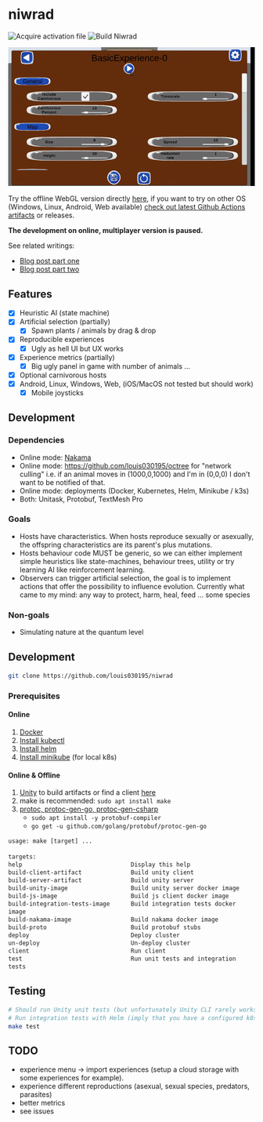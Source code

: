 
# niwrad

![Acquire activation file](https://github.com/louis030195/niwrad/workflows/Acquire%20activation%20file/badge.svg)
![Build Niwrad](https://github.com/louis030195/niwrad/workflows/Build%20Niwrad/badge.svg)

[![Video](docs/images/demo1.gif)](https://www.youtube.com/watch?v=B0MwLHRPuP8)

Try the offline WebGL version directly [here](http://louis030195.github.io/niwrad), if you want to try on other OS (Windows, Linux, Android, Web available) [check out latest Github Actions artifacts](https://github.com/louis030195/niwrad/actions) or releases.

**The development on online, multiplayer version is paused.**

See related writings:

* [Blog post part one](https://medium.com/swlh/a-simulation-of-evolution-part-one-62a1acfb009a)
* [Blog post part two](https://medium.com/@louis.beaumont/a-simulation-of-evolution-two-b26664d159a5)

## Features

* [x] Heuristic AI (state machine)
* [x] Artificial selection (partially)
  * [x] Spawn plants / animals by drag & drop
* [x] Reproducible experiences
  * [x] Ugly as hell UI but UX works
* [x] Experience metrics (partially)
  * [x] Big ugly panel in game with number of animals ...
* [x] Optional carnivorous hosts
* [x] Android, Linux, Windows, Web, (iOS/MacOS not tested but should work)
  * [x] Mobile joysticks

## Development

### Dependencies

* Online mode: [Nakama](https://github.com/heroiclabs/nakama)
* Online mode: <https://github.com/louis030195/octree> for "network culling" i.e. if an animal moves in (1000,0,1000) and I'm in (0,0,0) I don't want to be notified of that.
* Online mode: deployments (Docker, Kubernetes, Helm, Minikube / k3s)
* Both: Unitask, Protobuf, TextMesh Pro

### Goals

* Hosts have characteristics. When hosts reproduce sexually or asexually, the offspring characteristics are its parent's plus mutations.
* Hosts behaviour code MUST be generic, so we can either implement simple heuristics like state-machines, behaviour trees, utility or try learning AI like reinforcement learning.
* Observers can trigger artificial selection, the goal is to implement actions that offer the possibility to influence evolution. Currently what came to my mind: any way to protect, harm, heal, feed ... some species

### Non-goals

* Simulating nature at the quantum level

## Development

```bash
git clone https://github.com/louis030195/niwrad
```

### Prerequisites

#### Online

1. [Docker](https://www.docker.com)
2. [Install kubectl](https://kubernetes.io/docs/tasks/tools/install-kubectl/)
3. [Install helm](https://helm.sh/docs/intro/install/)
4. [Install minikube](https://kubernetes.io/docs/tasks/tools/install-minikube/) (for local k8s)

#### Online & Offline

1. [Unity](https://unity.com) to build artifacts or find a client [here](https://github.com/louis030195/niwrad/actions)
2. make is recommended: `sudo apt install make`
3. [protoc, protoc-gen-go, protoc-gen-csharp](https://github.com/protocolbuffers/protobuf)
    - `sudo apt install -y protobuf-compiler`
    - `go get -u github.com/golang/protobuf/protoc-gen-go`

```make
usage: make [target] ...

targets:
help                               Display this help
build-client-artifact              Build unity client
build-server-artifact              Build unity server
build-unity-image                  Build unity server docker image
build-js-image                     Build js client docker image
build-integration-tests-image      Build integration tests docker image
build-nakama-image                 Build nakama docker image
build-proto                        Build protobuf stubs
deploy                             Deploy cluster
un-deploy                          Un-deploy cluster
client                             Run client
test                               Run unit tests and integration tests
```

## Testing

```bash
# Should run Unity unit tests (but unfortunately Unity CLI rarely works on Ubuntu 20.04 at least so it Seg Fault)
# Run integration tests with Helm (imply that you have a configured k8s/k3s cluster, Helm)
make test
```

## TODO

* experience menu -> import experiences (setup a cloud storage with some experiences for example).
* experience different reproductions (asexual, sexual species, predators, parasites)
* better metrics
* see issues
